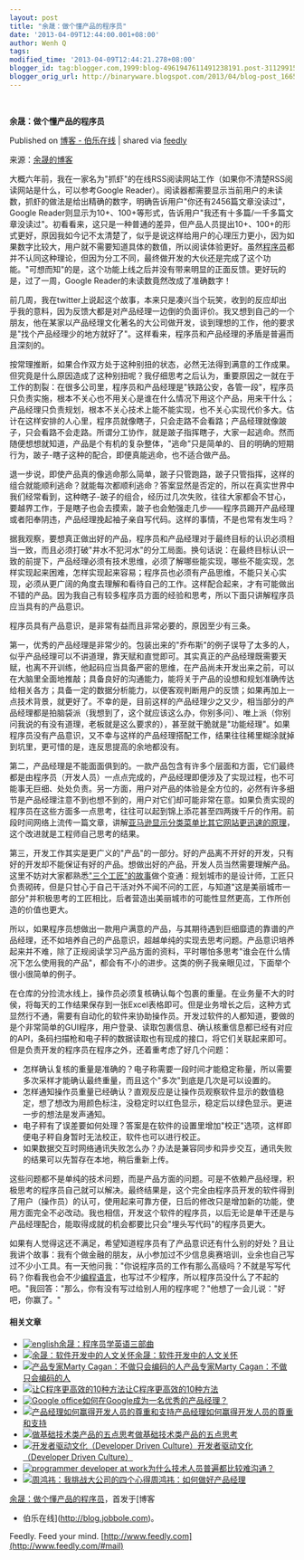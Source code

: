 ```yaml
---
layout: post
title: "余晟：做个懂产品的程序员"
date: '2013-04-09T12:44:00.001+08:00'
author: Wenh Q
tags:
modified_time: '2013-04-09T12:44:21.278+08:00'
blogger_id: tag:blogger.com,1999:blog-4961947611491238191.post-3112991589541633629
blogger_orig_url: http://binaryware.blogspot.com/2013/04/blog-post_1665.html
---
```



  

**余晟：做个懂产品的程序员**

Published on [博客 -
伯乐在线](http://blog.jobbole.com/37797/?utm_source=rss&utm_medium=rss&utm_campaign=%25e4%25bd%2599%25e6%2599%259f%25ef%25bc%259a%25e5%2581%259a%25e4%25b8%25aa%25e6%2587%2582%25e4%25ba%25a7%25e5%2593%2581%25e7%259a%2584%25e7%25a8%258b%25e5%25ba%258f%25e5%2591%2598)
| shared via [feedly](http://www.feedly.com)

来源：[余晟的博客](http://www.luanxiang.org/blog/archives/1469.html)

大概六年前，我在一家名为"抓虾"的在线RSS阅读网站工作（如果你不清楚RSS阅读网站是什么，可以参考Google
Reader）。阅读器都需要显示当前用户的未读数，抓虾的做法是给出精确的数字，明确告诉用户"你还有2456篇文章没读过"，Google
Reader则显示为10+、100+等形式，告诉用户"我还有十多篇/一千多篇文章没读过"。初看看来，这只是一种普通的差异，但产品人员提出10+、100+的形式更好，原因我如今记不太清楚了，似乎是说这样给用户的心理压力更小，因为如果数字比较大，用户就不需要知道具体的数值，所以阅读体验更好。虽然[程序员](http://blog.jobbole.com/821/ "程序员的本质")都并不认同这种理论，但因为分工不同，最终做开发的大伙还是完成了这个功能。"可想而知"的是，这个功能上线之后并没有带来明显的正面反馈。更好玩的是，过了一周，Google
Reader的未读数竟然改成了准确数字！

前几周，我在twitter上说起这个故事，本来只是凑兴当个玩笑，收到的反应却出乎我的意料，因为反馈大都是对产品经理一边倒的负面评价。我又想到自己的一个朋友，他在某家以产品经理文化著名的大公司做开发，谈到理想的工作，他的要求是"找个产品经理少的地方就好了"。这样看来，程序员和产品经理的矛盾是普遍而且深刻的。

按常理推断，如果合作双方处于这种别扭的状态，必然无法得到满意的工作成果。但究竟是什么原因造成了这种别扭呢？我仔细思考之后认为，重要原因之一就在于工作的割裂：在很多公司里，程序员和产品经理是"铁路公安，各管一段"，程序员只负责实施，根本不关心也不用关心是谁在什么情况下用这个产品，用来干什么；产品经理只负责规划，根本不关心技术上能不能实现，也不关心实现代价多大。估计在这样安排的人心里，程序员就像瞎子，只会走路不会看路；产品经理就像跛子，只会看路不会走路。所谓分工协作，就是跛子指挥瞎子，大家一起逃命。然而随便想想就知道，产品是个有机的复杂整体，"逃命"只是简单的、目的明确的短期行为，跛子-瞎子这种的配合，即便真能逃命，也不适合做产品。

退一步说，即使产品真的像逃命那么简单，跛子只管跑路，跛子只管指挥，这样的组合就能顺利逃命？就能每次都顺利逃命？答案显然是否定的，所以在真实世界中我们经常看到，这种瞎子-跛子的组合，经历过几次失败，往往大家都会不甘心，要越界工作，于是瞎子也会去摸索，跛子也会勉强走几步——程序员踢开产品经理或者阳奉阴违，产品经理挽起袖子亲自写代码。这样的事情，不是也常有发生吗？

据我观察，要想真正做出好的产品，程序员和产品经理对于最终目标的认识必须相当一致，而且必须打破"井水不犯河水"的分工局面。换句话说：在最终目标认识一致的前提下，产品经理必须有技术思维，必须了解哪些能实现，哪些不能实现，怎样实现起来困难，怎样实现起来容易；程序员也必须有产品思维，不能只关心实现，必须从更广阔的角度去理解和看待自己的工作。这样配合起来，才有可能做出不错的产品。因为我自己有较多程序员方面的经验和思考，所以下面只讲解程序员应当具有的产品意识。

程序员具有产品意识，是非常有益而且非常必要的，原因至少有三条。

第一，优秀的产品经理是非常少的。包装出来的"乔布斯"的例子误导了太多的人，似乎产品经理可以不讲道理，靠天赋和直觉即可。其实真正的产品经理既需要天赋，也离不开训练，他起码应当具备严密的思维，在产品尚未开发出来之前，可以在大脑里全面地推敲；具备良好的沟通能力，能将关于产品的设想和规划准确传达给相关各方；具备一定的数据分析能力，以便客观判断用户的反馈；如果再加上一点技术背景，就更好了。不幸的是，目前这样的产品经理少之又少，相当部分的产品经理都是拍脑袋派（我想到了，这个就应该这么办，你别多问）、唯上派（你别问我说的有没有道理，老板就是这么要求的），甚至就干脆就是"功能经理"。如果程序员没有产品意识，又不幸与这样的产品经理搭配工作，结果往往稀里糊涂就掉到坑里，更可惜的是，连反思提高的余地都没有。

第二，产品经理是不能面面俱到的。一款产品包含有许多个层面和方面，它们最终都是由程序员（开发人员）一点点完成的，产品经理即便涉及了实现过程，也不可能事无巨细、处处负责。另一方面，用户对产品的体验是全方位的，必然有许多细节是产品经理注意不到也想不到的，用户对它们却可能非常在意。如果负责实现的程序员在这些方面多一点思考，往往可以起到锦上添花甚至四两拨千斤的作用。前段时间网络上流传一篇文章，讲解[亚马逊显示分类菜单比其它网站更迅速的原理](http://news.cnblogs.com/n/172861/)，这个改进就是工程师自己思考的结果。

第三，开发工作其实是更广义的"产品"的一部分。好的产品离不开好的开发，只有好的开发却不能保证有好的产品。想做出好的产品，开发人员当然需要理解产品。这里不妨对大家都熟悉["三个工匠"的故事](http://zhidao.baidu.com/question/331284158.html)做个变通：规划城市的是设计师，工匠只负责砌砖，但是只甘心于自己干活对外不闻不问的工匠，与知道"这是美丽城市一部分"并积极思考的工匠相比，后者营造出美丽城市的可能性显然更高，工作所创造的价值也更大。

所以，如果程序员想做出一款用户满意的产品，与其期待遇到巨细靡遗的靠谱的产品经理，还不如培养自己的产品意识，超越单纯的实现去思考问题。产品意识培养起来并不难，除了正规阅读学习产品方面的资料，平时哪怕多思考"谁会在什么情况下怎么使用我的产品"，都会有不小的进步。这类的例子我亲眼见过，下面举个很小很简单的例子。

在仓库的分捡流水线上，操作员必须复核确认每个包裹的重量。在业务量不大的时侯，将每天的工作结果保存到一张Excel表格即可。但是业务增长之后，这种方式显然行不通，需要有自动化的软件来协助操作员。开发过软件的人都知道，要做的是个非常简单的GUI程序，用户登录、读取包裹信息、确认核重信息都已经有对应的API，条码扫描枪和电子秤的数据读取也有现成的接口，将它们关联起来即可。但是负责开发的程序员在程序之外，还着重考虑了好几个问题：

-   怎样确认复核的重量是准确的？电子称需要一段时间才能稳定称量，所以需要多次采样才能确认最终重量，而且这个"多次"到底是几次是可以设置的。
-   怎样通知操作员重量已经确认？直观反应是让操作员观察软件显示的数值稳定，想了想改为用颜色标注，没稳定时以红色显示，稳定后以绿色显示。更进一步的想法是发声通知。
-   电子秤有了误差要如何处理？答案是在软件的设置里增加"校正"选项，这样即便电子秤自身暂时无法校正，软件也可以进行校正。
-   如果数据交互时网络通讯失败怎么办？办法是兼容同步和异步交互，通讯失败的结果可以先暂存在本地，稍后重新上传。

这些问题都不是单纯的技术问题，而是产品方面的问题。可是不依赖产品经理，积极思考的程序员自己就可以解决。最终结果是，这个完全由程序员开发的软件得到了用户（操作员）的认可，使用起来可靠方便，日后的修改只是增加新的功能，使用方面完全不必改动。我也相信，开发这个软件的程序员，以后无论是单干还是与产品经理配合，能取得成就的机会都要比只会"埋头写代码"的程序员更大。

如果有人觉得这还不满足，希望知道程序员有了产品意识还有什么别的好处？且让我讲个故事：我有个做金融的朋友，从小参加过不少信息奥赛培训，业余也自己写过不少小工具。有一天他问我："你说程序员的工作有那么高级吗？不就是写写代码？你看我也会不少[编程语言](http://blog.jobbole.com/tag/%E7%BC%96%E7%A8%8B%E8%AF%AD%E8%A8%80/ "如何选择语言和编程语言排名相关文章")，也写过不少程序，所以程序员没什么了不起的吧。"我回答："那么，你有没有写过给别人用的程序呢？"他想了一会儿说："好吧，你赢了。"

#### 相关文章

-   [![english](http://blog.jobbole.com/wp-content/uploads/2012/03/english-150x150.jpg)](http://blog.jobbole.com/14972/)[余晟：程序员学英语三部曲](http://blog.jobbole.com/14972/)
-   [![余晟：软件开发中的人文关怀](http://blog.jobbole.com/wp-content/uploads/2011/11/software-development-logo.jpg)](http://blog.jobbole.com/34108/)[余晟：软件开发中的人文关怀](http://blog.jobbole.com/34108/)
-   [![产品专家Marty
    Cagan：不做只会编码的人](http://blog.jobbole.com/wp-content/uploads/2012/01/Marty-Cagan-150x150.jpg)](http://blog.jobbole.com/11431/)[产品专家Marty
    Cagan：不做只会编码的人](http://blog.jobbole.com/11431/)
-   [![让C程序更高效的10种方法](http://www.jobbole.net/wp-content/uploads/2013/02/fibonacci-recursion-tree-300x174-150x150.png)](http://blog.jobbole.com/1198/)[让C程序更高效的10种方法](http://blog.jobbole.com/1198/)
-   [![Google
    office](http://blog.jobbole.com/wp-content/uploads/2012/02/Google-office-150x150.jpg)](http://blog.jobbole.com/13405/)[如何在Google成为一名优秀的产品经理？](http://blog.jobbole.com/13405/)
-   [![产品经理如何赢得开发人员的尊重和支持](http://blog.jobbole.com/wp-content/uploads/2011/11/team-management-logo.jpg)](http://blog.jobbole.com/21787/)[产品经理如何赢得开发人员的尊重和支持](http://blog.jobbole.com/21787/)
-   [![做基础技术类产品的五点思考](http://blog.jobbole.com/wp-content/uploads/2013/03/basic-science-150x150.jpg)](http://blog.jobbole.com/36475/)[做基础技术类产品的五点思考](http://blog.jobbole.com/36475/)
-   [![开发者驱动文化（Developer Driven
    Culture）](http://blog.jobbole.com/wp-content/plugins/wordpress-23-related-posts-plugin/static/thumbs/8.jpg)](http://blog.jobbole.com/36797/)[开发者驱动文化（Developer
    Driven Culture）](http://blog.jobbole.com/36797/)
-   [![programmer developer at
    work](http://blog.jobbole.com/wp-content/uploads/2012/08/programmer-developer-at-work-150x150.jpg)](http://blog.jobbole.com/26092/)[为什么技术人员普遍都比较难沟通？](http://blog.jobbole.com/26092/)
-   [![周鸿祎：我挑战大公司的四个心得](http://blog.jobbole.com/wp-content/uploads/2012/11/zhou-hong-yi-150x150.jpg)](http://blog.jobbole.com/30493/)[周鸿祎：如何做好产品经理](http://blog.jobbole.com/30493/)

[余晟：做个懂产品的程序员](http://blog.jobbole.com/37797/)，首发于[博客
- 伯乐在线](http://blog.jobbole.com)。



Feedly. Feed your mind.
[http://www.feedly.com](http://www.feedly.com/#mail)
